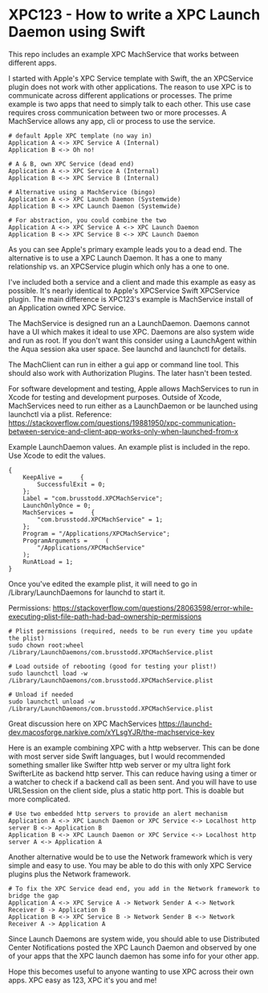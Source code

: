 # XPC123 - How to write a XPC Launch Daemon using Swift

This repo includes an example XPC MachService that works between different apps.

I started with Apple's XPC Service template with Swift, the an XPCService plugin does not work with other applications. The reason to use XPC is to communicate across different applications or processes. The prime example is two apps that need to simply talk to each other. This use case requires cross communication between two or more processes. A MachService allows any app, cli or process to use the service.

```shell
# default Apple XPC template (no way in)
Application A <-> XPC Service A (Internal)
Application B <-> Oh no!
```

```shell
# A & B, own XPC Service (dead end)
Application A <-> XPC Service A (Internal)
Application B <-> XPC Service B (Internal)
```


```shell
# Alternative using a MachService (bingo)
Application A <-> XPC Launch Daemon (Systemwide)
Application B <-> XPC Launch Daemon (Systemwide)
```

```shell
# For abstraction, you could combine the two
Application A <-> XPC Service A <-> XPC Launch Daemon
Application B <-> XPC Service B <-> XPC Launch Daemon
```

As you can see Apple's primary example leads you to a dead end. The alternative is to use a XPC Launch Daemon. It has a one to many relationship vs. an XPCService plugin which only has a one to one.

I've included both a service and a client and made this example as easy as possible. It's nearly identical to Apple's XPCService Swift XPCService plugin. The main difference is XPC123's example is MachService install of an Application owned XPC Service.

The MachService is designed run an a LaunchDaemon. Daemons cannot have a UI which makes it ideal to use XPC. Daemons are also system wide and run as root. If you don't want this consider using a LaunchAgent within the Aqua session aka user space. See launchd and launchctl for details.

The MachClient can run in either a gui app or command line tool. This should also work with Authorization Plugins. The later hasn't been tested. 

For software development and testing, Apple allows MachServices to run in Xcode for testing and development purposes. Outside of Xcode, MachServices need to run either as a LaunchDaemon or be launched using launchctl via a plist. Reference: https://stackoverflow.com/questions/19881950/xpc-communication-between-service-and-client-app-works-only-when-launched-from-x

Example LaunchDaemon values. An example plist is included in the repo. Use Xcode to edit the values.

```plist
{
    KeepAlive =     {
        SuccessfulExit = 0;
    };
    Label = "com.brusstodd.XPCMachService";
    LaunchOnlyOnce = 0;
    MachServices =     {
        "com.brusstodd.XPCMachService" = 1;
    };
    Program = "/Applications/XPCMachService";
    ProgramArguments =     (
        "/Applications/XPCMachService"
    );
    RunAtLoad = 1;
}
```


Once you've edited the example plist, it will need to go in /Library/LaunchDaemons for launchd to start it. 

Permissions:
https://stackoverflow.com/questions/28063598/error-while-executing-plist-file-path-had-bad-ownership-permissions

```shell
# Plist permissions (required, needs to be run every time you update the plist)
sudo chown root:wheel /Library/LaunchDaemons/com.brusstodd.XPCMachService.plist

# Load outside of rebooting (good for testing your plist!)
sudo launchctl load -w /Library/LaunchDaemons/com.brusstodd.XPCMachService.plist

# Unload if needed 
sudo launchctl unload -w /Library/LaunchDaemons/com.brusstodd.XPCMachService.plist
```

Great discussion here on XPC MachServices
https://launchd-dev.macosforge.narkive.com/xYLsgYJR/the-machservice-key

Here is an example combining XPC with a http webserver. This can be done with most server side Swift languages, but I would recommended something smaller like Swifter http web server or my ultra light fork SwifterLite as backend http server. This can reduce having using a timer or a watcher to check if a backend call as been sent. And you will have to use URLSession on the client side, plus a static http port. This is doable but more complicated.

```shell
# Use two embedded http servers to provide an alert mechanism
Application A <-> XPC Launch Daemon or XPC Service <-> Localhost http server B <-> Application B
Application B <-> XPC Launch Daemon or XPC Service <-> Localhost http server A <-> Application A
```

Another alternative would be to use the Network framework which is very simple and easy to use. You may be able to do this with only XPC Service plugins plus the Network framework.
```shell
# To fix the XPC Service dead end, you add in the Network framework to bridge the gap
Application A <-> XPC Service A -> Network Sender A <-> Network Receiver B -> Application B
Application B <-> XPC Service B -> Network Sender B <-> Network Receiver A -> Application A
```

Since Launch Daemons are system wide, you should able to use Distributed Center Notifications posted the XPC Launch Daemon and observed by one of your apps that the XPC launch daemon has some info for your other app.

Hope this becomes useful to anyone wanting to use XPC across their own apps.
XPC easy as 123, XPC it's you and me!

